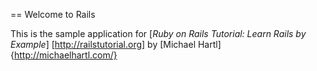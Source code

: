 == Welcome to Rails

This is the sample application for
[*Ruby on Rails Tutorial: Learn Rails by Example*] [http://railstutorial.org]
by [Michael Hartl] {http://michaelhartl.com/}
